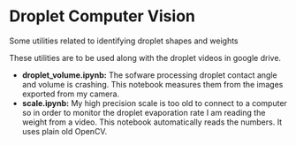 # Droplet Computer Vision

Some utilities related to identifying droplet shapes and weights

These utilities are to be used along with the droplet videos in google drive.

- **droplet_volume.ipynb:** The sofware processing droplet contact angle and volume is crashing. This notebook measures them from the images exported from my camera.
- **scale.ipynb:** My high precision scale is too old to connect to a computer so in order to monitor the droplet evaporation rate I am reading the weight from a video. This notebook automatically reads the numbers. It uses plain old OpenCV.
 